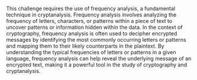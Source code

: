 This challenge requires the use of frequency analysis, a fundamental technique in cryptanalysis. Frequency analysis involves analyzing the frequency of letters, characters, or patterns within a piece of text to uncover patterns or information hidden within the data. In the context of cryptography, frequency analysis is often used to decipher encrypted messages by identifying the most commonly occurring letters or patterns and mapping them to their likely counterparts in the plaintext. By understanding the typical frequencies of letters or patterns in a given language, frequency analysis can help reveal the underlying message of an encrypted text, making it a powerful tool in the study of cryptography and cryptanalysis.
